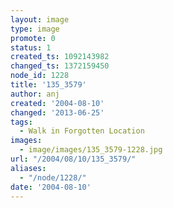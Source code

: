 ```yaml
---
layout: image
type: image
promote: 0
status: 1
created_ts: 1092143982
changed_ts: 1372159450
node_id: 1228
title: '135_3579'
author: anj
created: '2004-08-10'
changed: '2013-06-25'
tags:
  - Walk in Forgotten Location
images:
  - image/images/135_3579-1228.jpg
url: "/2004/08/10/135_3579/"
aliases:
  - "/node/1228/"
date: '2004-08-10'
---
```


